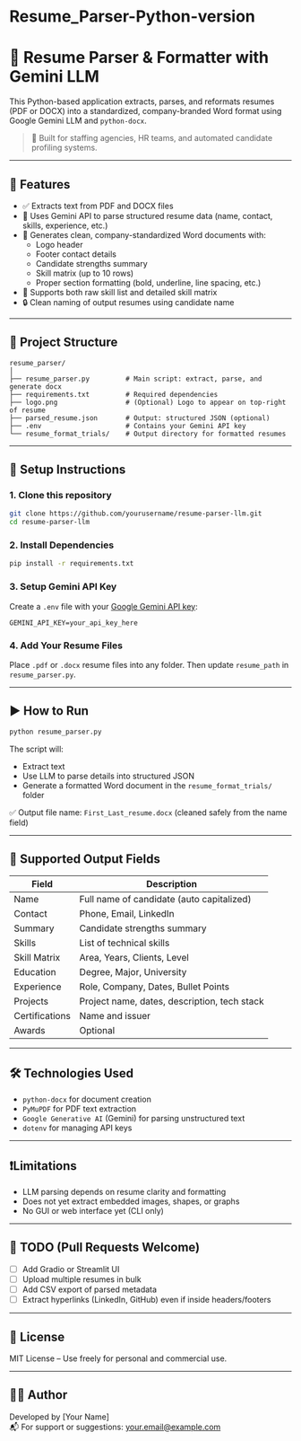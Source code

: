 # Resume_Parser-Python-version


# 🧠 Resume Parser & Formatter with Gemini LLM

This Python-based application extracts, parses, and reformats resumes (PDF or DOCX) into a standardized, company-branded Word format using Google Gemini LLM and `python-docx`.

> 💼 Built for staffing agencies, HR teams, and automated candidate profiling systems.

---

## 🚀 Features

- ✅ Extracts text from PDF and DOCX files
- 🤖 Uses Gemini API to parse structured resume data (name, contact, skills, experience, etc.)
- 📄 Generates clean, company-standardized Word documents with:
  - Logo header
  - Footer contact details
  - Candidate strengths summary
  - Skill matrix (up to 10 rows)
  - Proper section formatting (bold, underline, line spacing, etc.)
- 🧠 Supports both raw skill list and detailed skill matrix
- 🔒 Clean naming of output resumes using candidate name

---

## 📂 Project Structure

```
resume_parser/
│
├── resume_parser.py         # Main script: extract, parse, and generate docx
├── requirements.txt         # Required dependencies
├── logo.png                 # (Optional) Logo to appear on top-right of resume
├── parsed_resume.json       # Output: structured JSON (optional)
├── .env                     # Contains your Gemini API key
└── resume_format_trials/    # Output directory for formatted resumes
```

---

## 🔧 Setup Instructions

### 1. Clone this repository

```bash
git clone https://github.com/yourusername/resume-parser-llm.git
cd resume-parser-llm
```

### 2. Install Dependencies

```bash
pip install -r requirements.txt
```

### 3. Setup Gemini API Key

Create a `.env` file with your [Google Gemini API key](https://makersuite.google.com/app/apikey):

```
GEMINI_API_KEY=your_api_key_here
```

### 4. Add Your Resume Files

Place `.pdf` or `.docx` resume files into any folder. Then update `resume_path` in `resume_parser.py`.

---

## ▶️ How to Run

```bash
python resume_parser.py
```

The script will:
- Extract text
- Use LLM to parse details into structured JSON
- Generate a formatted Word document in the `resume_format_trials/` folder

✅ Output file name: `First_Last_resume.docx` (cleaned safely from the name field)

---

## 🧪 Supported Output Fields

| Field         | Description |
|---------------|-------------|
| Name          | Full name of candidate (auto capitalized) |
| Contact       | Phone, Email, LinkedIn |
| Summary       | Candidate strengths summary |
| Skills        | List of technical skills |
| Skill Matrix  | Area, Years, Clients, Level |
| Education     | Degree, Major, University |
| Experience    | Role, Company, Dates, Bullet Points |
| Projects      | Project name, dates, description, tech stack |
| Certifications| Name and issuer |
| Awards        | Optional |

---

## 🛠 Technologies Used

- `python-docx` for document creation
- `PyMuPDF` for PDF text extraction
- `Google Generative AI` (Gemini) for parsing unstructured text
- `dotenv` for managing API keys

---

## ❗️Limitations

- LLM parsing depends on resume clarity and formatting
- Does not yet extract embedded images, shapes, or graphs
- No GUI or web interface yet (CLI only)

---

## 📌 TODO (Pull Requests Welcome)

- [ ] Add Gradio or Streamlit UI
- [ ] Upload multiple resumes in bulk
- [ ] Add CSV export of parsed metadata
- [ ] Extract hyperlinks (LinkedIn, GitHub) even if inside headers/footers

---

## 📃 License

MIT License – Use freely for personal and commercial use.

---

## 👨‍💻 Author

Developed by [Your Name]  
📬 For support or suggestions: your.email@example.com
